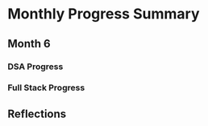 # Monthly Progress Summary  

## Month 6

### **DSA Progress**  

### **Full Stack Progress**

## **Reflections**
